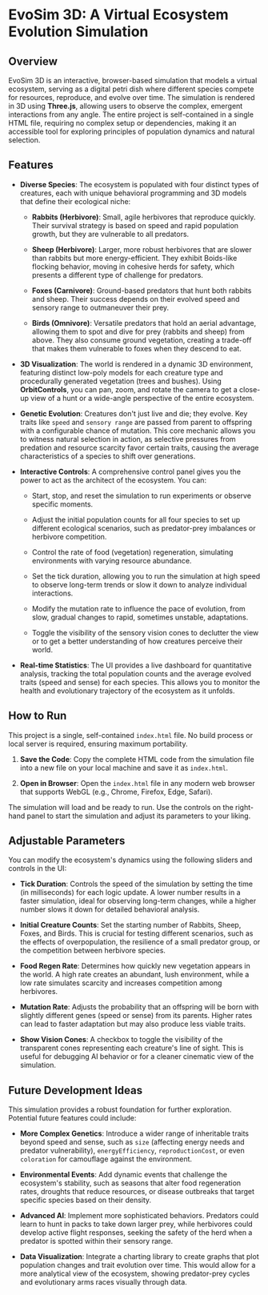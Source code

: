 # EvoSim 3D: A Virtual Ecosystem Evolution Simulation

## Overview

EvoSim 3D is an interactive, browser-based simulation that models a virtual ecosystem, serving as a digital petri dish where different species compete for resources, reproduce, and evolve over time. The simulation is rendered in 3D using **Three.js**, allowing users to observe the complex, emergent interactions from any angle. The entire project is self-contained in a single HTML file, requiring no complex setup or dependencies, making it an accessible tool for exploring principles of population dynamics and natural selection.

## Features

* **Diverse Species**: The ecosystem is populated with four distinct types of creatures, each with unique behavioral programming and 3D models that define their ecological niche:

    * **Rabbits (Herbivore)**: Small, agile herbivores that reproduce quickly. Their survival strategy is based on speed and rapid population growth, but they are vulnerable to all predators.

    * **Sheep (Herbivore)**: Larger, more robust herbivores that are slower than rabbits but more energy-efficient. They exhibit Boids-like flocking behavior, moving in cohesive herds for safety, which presents a different type of challenge for predators.

    * **Foxes (Carnivore)**: Ground-based predators that hunt both rabbits and sheep. Their success depends on their evolved speed and sensory range to outmaneuver their prey.

    * **Birds (Omnivore)**: Versatile predators that hold an aerial advantage, allowing them to spot and dive for prey (rabbits and sheep) from above. They also consume ground vegetation, creating a trade-off that makes them vulnerable to foxes when they descend to eat.

* **3D Visualization**: The world is rendered in a dynamic 3D environment, featuring distinct low-poly models for each creature type and procedurally generated vegetation (trees and bushes). Using **OrbitControls**, you can pan, zoom, and rotate the camera to get a close-up view of a hunt or a wide-angle perspective of the entire ecosystem.

* **Genetic Evolution**: Creatures don't just live and die; they evolve. Key traits like `speed` and `sensory range` are passed from parent to offspring with a configurable chance of mutation. This core mechanic allows you to witness natural selection in action, as selective pressures from predation and resource scarcity favor certain traits, causing the average characteristics of a species to shift over generations.

* **Interactive Controls**: A comprehensive control panel gives you the power to act as the architect of the ecosystem. You can:

    * Start, stop, and reset the simulation to run experiments or observe specific moments.

    * Adjust the initial population counts for all four species to set up different ecological scenarios, such as predator-prey imbalances or herbivore competition.

    * Control the rate of food (vegetation) regeneration, simulating environments with varying resource abundance.

    * Set the tick duration, allowing you to run the simulation at high speed to observe long-term trends or slow it down to analyze individual interactions.

    * Modify the mutation rate to influence the pace of evolution, from slow, gradual changes to rapid, sometimes unstable, adaptations.

    * Toggle the visibility of the sensory vision cones to declutter the view or to get a better understanding of how creatures perceive their world.

* **Real-time Statistics**: The UI provides a live dashboard for quantitative analysis, tracking the total population counts and the average evolved traits (speed and sense) for each species. This allows you to monitor the health and evolutionary trajectory of the ecosystem as it unfolds.

## How to Run

This project is a single, self-contained `index.html` file. No build process or local server is required, ensuring maximum portability.

1.  **Save the Code**: Copy the complete HTML code from the simulation file into a new file on your local machine and save it as `index.html`.

2.  **Open in Browser**: Open the `index.html` file in any modern web browser that supports WebGL (e.g., Chrome, Firefox, Edge, Safari).

The simulation will load and be ready to run. Use the controls on the right-hand panel to start the simulation and adjust its parameters to your liking.

## Adjustable Parameters

You can modify the ecosystem's dynamics using the following sliders and controls in the UI:

* **Tick Duration**: Controls the speed of the simulation by setting the time (in milliseconds) for each logic update. A lower number results in a faster simulation, ideal for observing long-term changes, while a higher number slows it down for detailed behavioral analysis.

* **Initial Creature Counts**: Set the starting number of Rabbits, Sheep, Foxes, and Birds. This is crucial for testing different scenarios, such as the effects of overpopulation, the resilience of a small predator group, or the competition between herbivore species.

* **Food Regen Rate**: Determines how quickly new vegetation appears in the world. A high rate creates an abundant, lush environment, while a low rate simulates scarcity and increases competition among herbivores.

* **Mutation Rate**: Adjusts the probability that an offspring will be born with slightly different genes (speed or sense) from its parents. Higher rates can lead to faster adaptation but may also produce less viable traits.

* **Show Vision Cones**: A checkbox to toggle the visibility of the transparent cones representing each creature's line of sight. This is useful for debugging AI behavior or for a cleaner cinematic view of the simulation.

## Future Development Ideas

This simulation provides a robust foundation for further exploration. Potential future features could include:

* **More Complex Genetics**: Introduce a wider range of inheritable traits beyond speed and sense, such as `size` (affecting energy needs and predator vulnerability), `energyEfficiency`, `reproductionCost`, or even `coloration` for camouflage against the environment.

* **Environmental Events**: Add dynamic events that challenge the ecosystem's stability, such as seasons that alter food regeneration rates, droughts that reduce resources, or disease outbreaks that target specific species based on their density.

* **Advanced AI**: Implement more sophisticated behaviors. Predators could learn to hunt in packs to take down larger prey, while herbivores could develop active flight responses, seeking the safety of the herd when a predator is spotted within their sensory range.

* **Data Visualization**: Integrate a charting library to create graphs that plot population changes and trait evolution over time. This would allow for a more analytical view of the ecosystem, showing predator-prey cycles and evolutionary arms races visually through data.